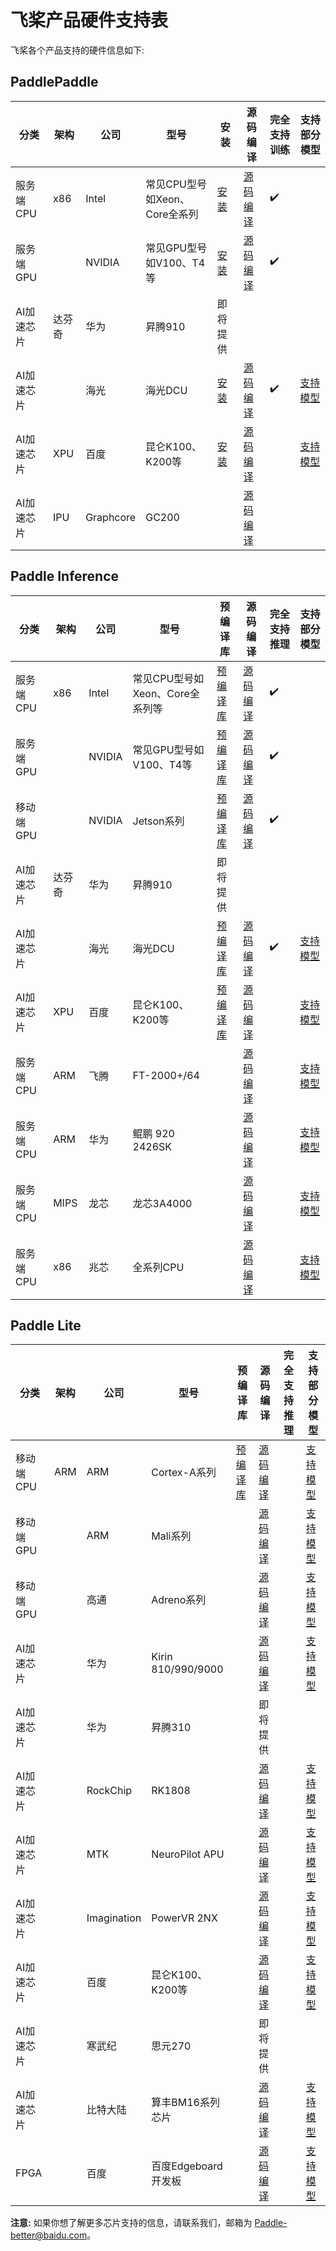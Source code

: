 # 飞桨产品硬件支持表

飞桨各个产品支持的硬件信息如下:

## PaddlePaddle

|  分类  | 架构 | 公司 | 型号 | 安装 | 源码编译 |  完全支持训练 | 支持部分模型 |
|  ----  | ----  | ---- | ---- |---- | ---- |---- | ---- |
| 服务端CPU | x86 | Intel | 常见CPU型号如Xeon、Core全系列 | [安装](https://www.paddlepaddle.org.cn/install/quick?docurl=/documentation/docs/zh/2.0/install/pip/linux-pip.html) | [源码编译](https://www.paddlepaddle.org.cn/install/quick?docurl=/documentation/docs/zh/2.0/install/compile/linux-compile.html) | ✔️ |  |
| 服务端GPU |  | NVIDIA | 常见GPU型号如V100、T4等| [安装](https://www.paddlepaddle.org.cn/install/quick?docurl=/documentation/docs/zh/2.0/install/pip/linux-pip.html) | [源码编译](https://www.paddlepaddle.org.cn/install/quick?docurl=/documentation/docs/zh/2.0/install/compile/linux-compile.html) | ✔️ |  |
| AI加速芯片 | 达芬奇 | 华为 | 昇腾910 | 即将提供 | | | |
| AI加速芯片 |  | 海光 | 海光DCU | [安装](https://www.paddlepaddle.org.cn/documentation/docs/zh/develop/guides/rocm_docs/paddle_install_cn.html) | [源码编译](https://www.paddlepaddle.org.cn/documentation/docs/zh/develop/guides/rocm_docs/paddle_install_cn.html) | ✔️ | [支持模型](https://www.paddlepaddle.org.cn/documentation/docs/zh/develop/guides/rocm_docs/paddle_rocm_cn.html) |
| AI加速芯片 | XPU | 百度 | 昆仑K100、K200等 | [安装](https://www.paddlepaddle.org.cn/documentation/docs/zh/guides/xpu_docs/paddle_install_cn.html#wheel) | [源码编译](https://www.paddlepaddle.org.cn/documentation/docs/zh/guides/xpu_docs/paddle_install_cn.html#id2) |  | [支持模型](https://www.paddlepaddle.org.cn/documentation/docs/zh/guides/xpu_docs/paddle_2.0_xpu_cn.html) |
| AI加速芯片 | IPU | Graphcore | GC200 | | [源码编译](https://www.paddlepaddle.org.cn/documentation/docs/zh/guides/ipu_docs/paddle_install_cn.html) |  | |

## Paddle Inference

|  分类  | 架构 | 公司 | 型号 | 预编译库 | 源码编译 |  完全支持推理 | 支持部分模型 |
|  ----  | ----  | ---- | ---- |---- | ---- |---- | ---- |
| 服务端CPU | x86 | Intel | 常见CPU型号如Xeon、Core全系列等 | [预编译库](https://paddleinference.paddlepaddle.org.cn/user_guides/download_lib.html) | [源码编译](https://paddleinference.paddlepaddle.org.cn/user_guides/source_compile.html) | ✔️ |   |
| 服务端GPU |  | NVIDIA | 常见GPU型号如V100、T4等 | [预编译库](https://paddleinference.paddlepaddle.org.cn/user_guides/download_lib.html) | [源码编译](https://paddleinference.paddlepaddle.org.cn/user_guides/source_compile.html) | ✔️ |   |
| 移动端GPU |  | NVIDIA | Jetson系列 | [预编译库](https://paddleinference.paddlepaddle.org.cn/user_guides/download_lib.html) | [源码编译](https://paddleinference.paddlepaddle.org.cn/user_guides/source_compile.html) | ✔️ |   |
| AI加速芯片 | 达芬奇 | 华为 | 昇腾910 | 即将提供 | | | |
| AI加速芯片 |  | 海光 | 海光DCU | [预编译库](https://www.paddlepaddle.org.cn/documentation/docs/zh/develop/guides/rocm_docs/paddle_install_cn.html) | [源码编译](https://www.paddlepaddle.org.cn/documentation/docs/zh/develop/guides/rocm_docs/paddle_install_cn.html) | ✔️ | [支持模型](https://www.paddlepaddle.org.cn/documentation/docs/zh/develop/guides/rocm_docs/paddle_rocm_cn.html) |
| AI加速芯片 | XPU | 百度 | 昆仑K100、K200等 | [预编译库](https://www.paddlepaddle.org.cn/documentation/docs/zh/guides/xpu_docs/paddle_install_cn.html#wheel) | [源码编译](https://www.paddlepaddle.org.cn/documentation/docs/zh/guides/xpu_docs/paddle_install_cn.html#id2) |  | [支持模型](https://www.paddlepaddle.org.cn/documentation/docs/zh/guides/xpu_docs/paddle_2.0_xpu_cn.html) |
| 服务端CPU | ARM | 飞腾 | FT-2000+/64 |  |[源码编译](https://www.paddlepaddle.org.cn/install/quick?docurl=/documentation/docs/zh/2.0/install/compile/arm-compile.html#anchor-1) |  | [支持模型](https://www.paddlepaddle.org.cn/install/quick?docurl=/documentation/docs/zh/2.0/install/compile/arm-compile.html#anchor-6) |
| 服务端CPU | ARM | 华为 | 鲲鹏 920 2426SK |  |[源码编译](https://www.paddlepaddle.org.cn/install/quick?docurl=/documentation/docs/zh/2.0/install/compile/arm-compile.html#anchor-1) |  | [支持模型](https://www.paddlepaddle.org.cn/install/quick?docurl=/documentation/docs/zh/2.0/install/compile/arm-compile.html#anchor-6) |
| 服务端CPU | MIPS | 龙芯 | 龙芯3A4000 |  |[源码编译](https://www.paddlepaddle.org.cn/install/quick?docurl=/documentation/docs/zh/2.0/install/compile/mips-compile.html#anchor-1) |  | [支持模型](https://www.paddlepaddle.org.cn/install/quick?docurl=/documentation/docs/zh/2.0/install/compile/mips-compile.html#anchor-6) |
| 服务端CPU | x86 | 兆芯 | 全系列CPU |  |[源码编译](https://www.paddlepaddle.org.cn/install/quick?docurl=/documentation/docs/zh/2.0/install/compile/zhaoxin-compile.html#anchor-1) |  | [支持模型](https://www.paddlepaddle.org.cn/install/quick?docurl=/documentation/docs/zh/2.0/install/compile/zhaoxin-compile.html#anchor-6) |

## Paddle Lite

|  分类  | 架构 | 公司 | 型号 | 预编译库 | 源码编译 |  完全支持推理 | 支持部分模型 |
|  ----  | ----  | ---- | ---- |---- | ---- |---- | ---- |
| 移动端CPU | ARM | ARM | Cortex-A系列 | [预编译库](https://paddlelite.paddlepaddle.org.cn/quick_start/release_lib.html) | [源码编译](https://paddlelite.paddlepaddle.org.cn/source_compile/compile_env.html) |  | [支持模型](https://paddlelite.paddlepaddle.org.cn/introduction/support_model_list.html) |
| 移动端GPU |  | ARM | Mali系列 |  | [源码编译](https://paddlelite.paddlepaddle.org.cn/demo_guides/opencl.html) |  | [支持模型](https://paddlelite.paddlepaddle.org.cn/introduction/support_model_list.html) |
| 移动端GPU |  | 高通 | Adreno系列 |  | [源码编译](https://paddlelite.paddlepaddle.org.cn/demo_guides/opencl.html) |  | [支持模型](https://paddlelite.paddlepaddle.org.cn/introduction/support_model_list.html) |
| AI加速芯片 |  | 华为 | Kirin 810/990/9000 |  | [源码编译](https://paddlelite.paddlepaddle.org.cn/demo_guides/huawei_kirin_npu.html#id5) |  | [支持模型](https://paddlelite.paddlepaddle.org.cn/demo_guides/huawei_kirin_npu.html#id1) |
| AI加速芯片 |  | 华为 | 昇腾310 |  | 即将提供 |  |  |
| AI加速芯片 |  | RockChip | RK1808 |  | [源码编译](https://paddlelite.paddlepaddle.org.cn/demo_guides/rockchip_npu.html#id5) |  | [支持模型](https://paddlelite.paddlepaddle.org.cn/demo_guides/rockchip_npu.html#id1) |
| AI加速芯片 |  | MTK | NeuroPilot APU |  | [源码编译](https://paddlelite.paddlepaddle.org.cn/demo_guides/mediatek_apu.html#id1) |  | [支持模型](https://paddlelite.paddlepaddle.org.cn/demo_guides/mediatek_apu.html#id1) |
| AI加速芯片 |  | Imagination | PowerVR 2NX |  | [源码编译](https://paddlelite.paddlepaddle.org.cn/demo_guides/huawei_kirin_npu.html#id5) |  | [支持模型](https://paddlelite.paddlepaddle.org.cn/demo_guides/huawei_kirin_npu.html#id1) |
| AI加速芯片 |  | 百度 | 昆仑K100、K200等 |  | [源码编译](https://paddlelite.paddlepaddle.org.cn/demo_guides/baidu_xpu.html#id4) |  | [支持模型](https://paddlelite.paddlepaddle.org.cn/demo_guides/baidu_xpu.html#id1) |
| AI加速芯片 |  | 寒武纪 | 思元270 |  | 即将提供 |   |   |
| AI加速芯片 |  | 比特大陆 | 算丰BM16系列芯片 |  | [源码编译](https://paddlelite.paddlepaddle.org.cn/demo_guides/bitmain.html#id5) |  | [支持模型](https://paddlelite.paddlepaddle.org.cn/demo_guides/bitmain.html#id1) |
| FPGA |  | 百度 | 百度Edgeboard开发板 |  | [源码编译](https://paddlelite.paddlepaddle.org.cn/demo_guides/baidu_xpu.html#id4) |  | [支持模型](https://ai.baidu.com/ai-doc/HWCE/Qkda68drw) |

**注意:** 如果你想了解更多芯片支持的信息，请联系我们，邮箱为 Paddle-better@baidu.com。
